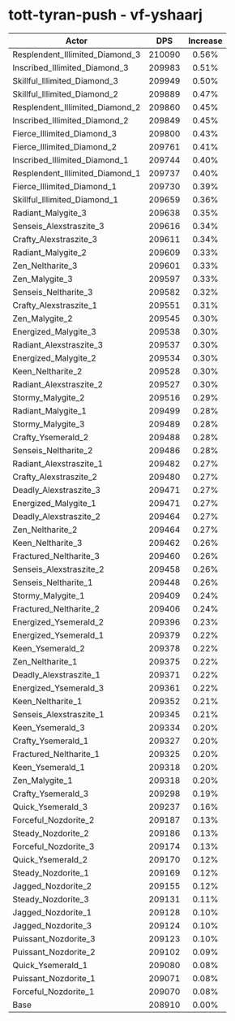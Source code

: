 # tott-tyran-push - vf-yshaarj
| Actor | DPS | Increase |
|---|:---:|:---:|
|Resplendent_Illimited_Diamond_3|210090|0.56%|
|Inscribed_Illimited_Diamond_3|209983|0.51%|
|Skillful_Illimited_Diamond_3|209949|0.50%|
|Skillful_Illimited_Diamond_2|209889|0.47%|
|Resplendent_Illimited_Diamond_2|209860|0.45%|
|Inscribed_Illimited_Diamond_2|209849|0.45%|
|Fierce_Illimited_Diamond_3|209800|0.43%|
|Fierce_Illimited_Diamond_2|209761|0.41%|
|Inscribed_Illimited_Diamond_1|209744|0.40%|
|Resplendent_Illimited_Diamond_1|209737|0.40%|
|Fierce_Illimited_Diamond_1|209730|0.39%|
|Skillful_Illimited_Diamond_1|209659|0.36%|
|Radiant_Malygite_3|209638|0.35%|
|Senseis_Alexstraszite_3|209616|0.34%|
|Crafty_Alexstraszite_3|209611|0.34%|
|Radiant_Malygite_2|209609|0.33%|
|Zen_Neltharite_3|209601|0.33%|
|Zen_Malygite_3|209597|0.33%|
|Senseis_Neltharite_3|209582|0.32%|
|Crafty_Alexstraszite_1|209551|0.31%|
|Zen_Malygite_2|209545|0.30%|
|Energized_Malygite_3|209538|0.30%|
|Radiant_Alexstraszite_3|209537|0.30%|
|Energized_Malygite_2|209534|0.30%|
|Keen_Neltharite_2|209528|0.30%|
|Radiant_Alexstraszite_2|209527|0.30%|
|Stormy_Malygite_2|209516|0.29%|
|Radiant_Malygite_1|209499|0.28%|
|Stormy_Malygite_3|209489|0.28%|
|Crafty_Ysemerald_2|209488|0.28%|
|Senseis_Neltharite_2|209486|0.28%|
|Radiant_Alexstraszite_1|209482|0.27%|
|Crafty_Alexstraszite_2|209480|0.27%|
|Deadly_Alexstraszite_3|209471|0.27%|
|Energized_Malygite_1|209471|0.27%|
|Deadly_Alexstraszite_2|209464|0.27%|
|Zen_Neltharite_2|209464|0.27%|
|Keen_Neltharite_3|209462|0.26%|
|Fractured_Neltharite_3|209460|0.26%|
|Senseis_Alexstraszite_2|209458|0.26%|
|Senseis_Neltharite_1|209448|0.26%|
|Stormy_Malygite_1|209409|0.24%|
|Fractured_Neltharite_2|209406|0.24%|
|Energized_Ysemerald_2|209396|0.23%|
|Energized_Ysemerald_1|209379|0.22%|
|Keen_Ysemerald_2|209378|0.22%|
|Zen_Neltharite_1|209375|0.22%|
|Deadly_Alexstraszite_1|209371|0.22%|
|Energized_Ysemerald_3|209361|0.22%|
|Keen_Neltharite_1|209352|0.21%|
|Senseis_Alexstraszite_1|209345|0.21%|
|Keen_Ysemerald_3|209334|0.20%|
|Crafty_Ysemerald_1|209327|0.20%|
|Fractured_Neltharite_1|209325|0.20%|
|Keen_Ysemerald_1|209318|0.20%|
|Zen_Malygite_1|209318|0.20%|
|Crafty_Ysemerald_3|209298|0.19%|
|Quick_Ysemerald_3|209237|0.16%|
|Forceful_Nozdorite_2|209187|0.13%|
|Steady_Nozdorite_2|209186|0.13%|
|Forceful_Nozdorite_3|209174|0.13%|
|Quick_Ysemerald_2|209170|0.12%|
|Steady_Nozdorite_1|209169|0.12%|
|Jagged_Nozdorite_2|209155|0.12%|
|Steady_Nozdorite_3|209131|0.11%|
|Jagged_Nozdorite_1|209128|0.10%|
|Jagged_Nozdorite_3|209124|0.10%|
|Puissant_Nozdorite_3|209123|0.10%|
|Puissant_Nozdorite_2|209102|0.09%|
|Quick_Ysemerald_1|209080|0.08%|
|Puissant_Nozdorite_1|209071|0.08%|
|Forceful_Nozdorite_1|209070|0.08%|
|Base|208910|0.00%|
